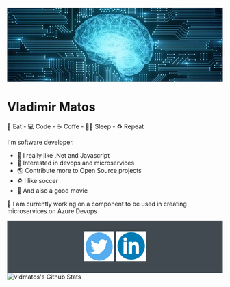 ![alt README header](https://raw.githubusercontent.com/vldmatos/vldmatos/master/assets/header.png)
# **Vladimir Matos**  

🍖 Eat - 💻 Code - ☕ Coffe - 💪🏽 Sleep - ♻️ Repeat

I´m software developer.

- 💚 I really like .Net and Javascript  
- 📘 Interested in devops and microservices  
- 🌎 Contribute more to Open Source projects  
- ⚽ I like soccer
- 🎥 And also a good movie

🔭 I am currently working on a component to be used in creating microservices on Azure Devops  

<div align="center" style="background:#414a50; padding: 25px 0;">
    <a href="https://twitter.com/vldmatos">
        <img src="https://raw.githubusercontent.com/vldmatos/vldmatos/master/assets/twitter.svg" alt="Follow me on twitter">
    </a>
     <a href="https://www.linkedin.com/in/vldmatos/">
        <img src="https://raw.githubusercontent.com/vldmatos/vldmatos/master/assets/linkedin.svg" alt="Connect on Linkedin">
    </a>
</div>

<img align="left" alt="vldmatos's Github Stats" src="https://github-readme-stats.vercel.app/api?username=vldmatos&show_icons=true&hide_border=true&theme=dark" />
